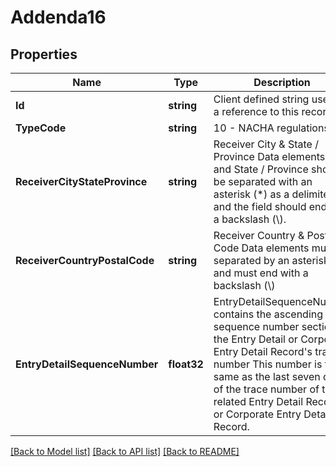 # Addenda16

## Properties

Name | Type | Description | Notes
------------ | ------------- | ------------- | -------------
**Id** | **string** | Client defined string used as a reference to this record. | [optional] 
**TypeCode** | **string** | 10 - NACHA regulations | [optional] 
**ReceiverCityStateProvince** | **string** | Receiver City &amp; State / Province Data elements City and State / Province  should be separated with an asterisk (*) as a delimiter and the field should end with a backslash (\\).  | [optional] 
**ReceiverCountryPostalCode** | **string** | Receiver Country &amp; Postal Code Data elements must be separated by an asterisk (*) and must end with a backslash (\\)  | [optional] 
**EntryDetailSequenceNumber** | **float32** | EntryDetailSequenceNumber contains the ascending sequence number section of the Entry Detail or Corporate Entry Detail Record&#39;s trace number This number is the same as the last seven digits of the trace number of the related Entry Detail Record or Corporate Entry Detail Record.  | [optional] 

[[Back to Model list]](../README.md#documentation-for-models) [[Back to API list]](../README.md#documentation-for-api-endpoints) [[Back to README]](../README.md)


